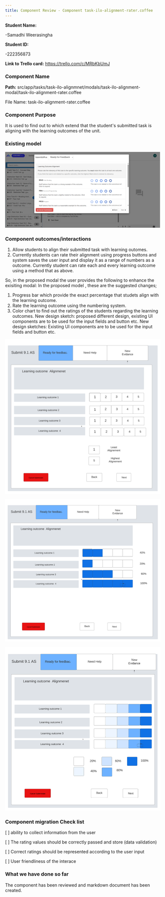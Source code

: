 ```yaml
---
title: Component Review - Component task-ilo-alignment-rater.coffee
---
```


**Student Name:**

-Samadhi Weerasingha

**Student ID:**

-222356873

**Link to Trello card:** https://trello.com/c/MRbKbUmJ

### Component Name

**Path:**
src/app/tasks/task-ilo-alignmnet/modals/task-ilo-alignment-modal/task-ilo-alignment-rater.coffee

File Name: task-ilo-alignment-rater.coffee

### Component Purpose

It is used to find out to which extend that the student's submitted task is aligning with the
learning outcomes of the unit.

### Existing model

![existing modal](public/iloalignment-rater-existing.png)

### Component outcomes/interactions

1. Allow students to align their submitted task with learning outomes.
2. Currently students can rate their alignment using progress buttons and system saves the user
   input and display it as a range of numbers as a outcome. Currently student can rate each and
   every learning outcome using a method that as above.

So, in the proposed modal the user provides the following to enhance the exisiting modal: In the
proposed model , these are the suggested changes;

1. Progress bar which provide the exact percentage that studets align with the learning outcome.
2. Rate the learning outcome using the numbering system.
3. Color chart to find out the ratings of the students regarding the learning outcomes. New design
   sketch: proposed different design, existing UI components are to be used for the input fields and
   button etc. New design sketches: Existing UI components are to be used for the input fields and
   button etc.

![new modal sketch 1](public/iloalignment-rater-updated1.png)

![new modal sketch 2](public/iloalignment-rater-updated2.png)

![new modal sketch 3](public/iloalignment-rater-updated3.png)

### Component migration Check list

[ ] ability to collect information from the user

[ ] The rating values should be correctly passed and store (data validation)

[ ] Correct ratings should be represented according to the user input

[ ] User friendliness of the interace

### What we have done so far

The component has been reviewed and markdown document has been created.
